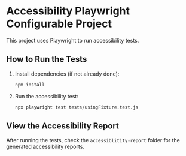 # Accessibility Playwright Configurable Project

This project uses Playwright to run accessibility tests.

## How to Run the Tests

1. Install dependencies (if not already done):

    ```bash
    npm install
    ```

2. Run the accessibility test:

    ```bash
    npx playwright test tests/usingFixture.test.js
    ```

## View the Accessibility Report

After running the tests, check the `accessiblitity-report` folder for the generated accessibility reports.
